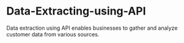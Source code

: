 # Data-Extracting-using-API
Data extraction using API enables businesses to gather and analyze customer data from various sources. 
